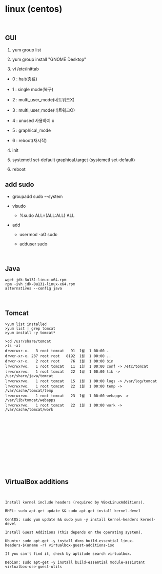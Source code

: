 # linux (centos)

​

## GUI
1. yum group list

2. yum group install "GNOME Desktop" 

3. vi /etc/inittab 

  * 0 : halt(종료)

  * 1 : single mode(복구)

  * 2 : multi_user_mode(네트워크X) 

  * 3 : multi_user_mode(네트워크O) 

  * 4 : unused 사용하지 x 

  * 5 : graphical_mode 

  * 6 : reboot(재시작)

4. init <level>

5. systemctl set-default graphical.target  (systemctl set-default)

6. reboot

## add sudo
* groupadd sudo --system

* visudo  

  * %sudo ALL=(ALL:ALL) ALL

* add

  * usermod -aG sudo <id>

  * adduser <id> sudo

​

## Java
```
wget jdk-8u131-linux-x64.rpm
rpm -ivh jdk-8u131-linux-x64.rpm
alternatives --config java
```
​

## Tomcat
```
>yum list installed
>yum list | grep tomcat
>yum install -y tomcat*
```
```
>cd /usr/share/tomcat
>ls -al
drwxrwxr-x.   3 root tomcat   91  1월  1 00:00 .
drwxr-xr-x. 237 root root   8192  1월  1 00:00 ..
drwxr-xr-x.   2 root root     76  1월  1 00:00 bin
lrwxrwxrwx.   1 root tomcat   11  1월  1 00:00 conf -> /etc/tomcat
lrwxrwxrwx.   1 root tomcat   22  1월  1 00:00 lib -> /usr/share/java/tomcat
lrwxrwxrwx.   1 root tomcat   15  1월  1 00:00 logs -> /var/log/tomcat
lrwxrwxrwx.   1 root tomcat   22  1월  1 00:00 temp -> /var/cache/tomcat/temp
lrwxrwxrwx.   1 root tomcat   23  1월  1 00:00 webapps -> /var/lib/tomcat/webapps
lrwxrwxrwx.   1 root tomcat   22  1월  1 00:00 work -> /var/cache/tomcat/work
```

​

​

​

​

​

​

## VirtualBox additions
​
```
Install kernel include headers (required by VBoxLinuxAdditions).

RHEL: sudo apt-get update && sudo apt-get install kernel-devel

CentOS: sudo yum update && sudo yum -y install kernel-headers kernel-devel

Install Guest Additions (this depends on the operating system).

Ubuntu: sudo apt-get -y install dkms build-essential linux-headers-$(uname -r) virtualbox-guest-additions-iso

If you can't find it, check by aptitude search virtualbox.

Debian: sudo apt-get -y install build-essential module-assistant virtualbox-ose-guest-utils
```

